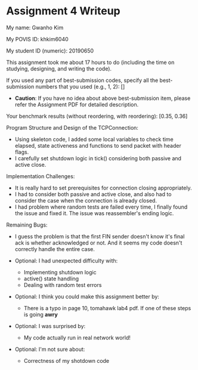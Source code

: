 Assignment 4 Writeup
=============

My name: Gwanho Kim

My POVIS ID: khkim6040

My student ID (numeric): 20190650

This assignment took me about 17 hours to do (including the time on studying, designing, and writing the code).

If you used any part of best-submission codes, specify all the best-submission numbers that you used (e.g., 1, 2): []

- **Caution**: If you have no idea about above best-submission item, please refer the Assignment PDF for detailed description.

Your benchmark results (without reordering, with reordering): [0.35, 0.36]

Program Structure and Design of the TCPConnection:
- Using skeleton code, I added some local variables to check time elapsed, state activeness and functions to send packet with header flags.
- I carefully set shutdown logic in tick() considering both passive and active close.

Implementation Challenges:
- It is really hard to set prerequisites for connection closing appropriately.
- I had to consider both passive and active close, and also had to consider the case when the connection is already closed.
- I had problem where random tests are failed every time, I finally found the issue and fixed it. The issue was reassembler's ending logic. 

Remaining Bugs:
- I guess the problem is that the first FIN sender doesn't know it's final ack is whether acknowledged or not. And it seems my code doesn't correctly handle the entire case.


- Optional: I had unexpected difficulty with: 
    - Implementing shutdown logic
    - active() state handling
    - Dealing with random test errors

- Optional: I think you could make this assignment better by: 
    - There is a typo in page 10, tomahawk lab4 pdf. If one of these steps is going **awry**

- Optional: I was surprised by: 
    - My code actually run in real network world!

- Optional: I'm not sure about: 
    - Correctness of my shotdown code
